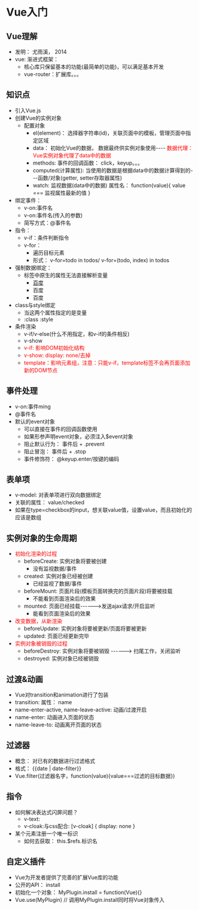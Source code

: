 # Vue入门
## Vue理解
  * 发明： 尤雨溪， 2014
  * vue: 渐进式框架： 
    * 核心库只保留基本的功能(最简单的功能)，可以满足基本开发
    * vue-router：扩展库。。。
## 知识点
  * 引入Vue.js
  * 创建Vue的实例对象
    * 配置对象
      - el(element)： 选择器字符串(id)，关联页面中的模板，管理页面中指定区域
      - data： 初始化Vue的数据， 数据最终供实例对象使用---- <font color=red>数据代理： Vue实例对象代理了data中的数据</font>
      - methods: 事件的回调函数： click，keyup。。。
      - computed(计算属性): 当使用的数据是根据data中的数据计算得到的---函数/对象(getter, setter存取器属性) 
      - watch: 监视数据(data中的数据)
          属性名： function(value){
            value === 监视属性最新的值
          }
   * 绑定事件：
     * v-on:事件名
     * v-on:事件名(传入的参数)
     * 简写方式：@事件名
   * 指令：
     * v-if：条件判断指令
     * v-for：
       * 遍历目标元素
       * 形式： v-for=todo in todos/  v-for=(todo, index) in todos
   * 强制数据绑定：
     * 标签中原生的属性无法直接解析变量
       * <a href='变量'>百度</a>
       * <a v-bind:href='变量'>百度</a>
       * <a :href='变量'>百度</a>
   * class与style绑定
     * 当这两个属性指定的是变量
     * :class   :style
   * 条件渲染
     * v-if/v-else(什么不用指定，和v-if的条件相反)
     * v-show
     * <font color=red>v-if: 影响DOM初始化结构</font>
     * <font color=red>v-show: display: none/去掉</font>
     * <font color=red>template：影响元素组，注意：只能v-if，template标签不会再页面添加新的DOM节点</font>

## 事件处理
  * v-on:事件ming
  * @事件名
  * 默认的event对象
    * 可以直接在事件的回调函数使用
    * 如果形参声明event对象，必须注入$event对象
    * 阻止默认行为： 事件后 + .prevent
    * 阻止冒泡： 事件后 + .stop
    * 事件修饰符： @keyup.enter/按键的编码
## 表单项
  * v-model: 对表单项进行双向数据绑定
  * 关联的属性： value/checked
  * 如果在type=checkbox的input，想关联value值，设置value，而且初始化的应该是数组
 ## 实例对象的生命周期
  * <font color=red>初始化渲染的过程</font>
    * beforeCreate: 实例对象将要被创建
      * 没有监视数据/事件
    * created: 实例对象已经被创建
      * 已经监视了数据/事件
    * beforeMount: 页面片段(模板页面转换完的页面片段)将要被挂载
      * 不能看到页面渲染后的效果
    * mounted: 页面已经挂载------>发送ajax请求/开启监听
      * 能看到页面渲染后的效果
  * <font color=red>改变数据，从新渲染</font>
    * beforeUpdate: 实例对象将要被更新/页面将要被更新
    * updated: 页面已经更新完毕
  * <font color=red>实例对象被销毁的过程</font>
    * beforeDestroy: 实例对象将要被销毁 ------> 扫尾工作，关闭监听
    * destroyed: 实例对象已经被销毁
 ## 过渡&动画
  * Vue对transition和animation进行了包装
  * transition: 属性： name
  * name-enter-active, name-leave-active: 动画/过渡开启
  * name-enter: 动画进入页面的状态
  * name-leave-to: 动画离开页面的状态
## 过滤器
  * 概念： 对已有的数据进行过滤格式
  * 格式： {{date | date-filter}}
  * Vue.filter(过滤器名字，function(value){value===过滤的目标数据})
## 指令
  * 如何解决表达式闪屏问题？
    - v-text: 
    - v-cloak:与css配合: [v-cloak] { display: none }
  * 某个元素注册一个唯一标识
    * 如何去获取： this.$refs.标识名
  
## 自定义插件
  * Vue为开发者提供了完善的扩展Vue库的功能
  * 公开的API： install
  * 初始化一个对象： MyPlugin.install = function(Vue){}
  * Vue.use(MyPlugin)  // 调用MyPlugin.install同时将Vue对象传入